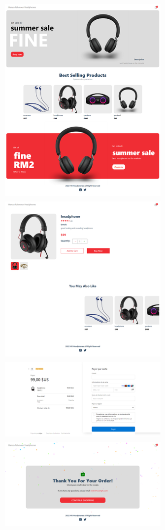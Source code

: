 


![Alt text](images/1.png)


![Alt text](images/2.png)


![Alt text](images/3.png)


![Alt text](images/4.png)